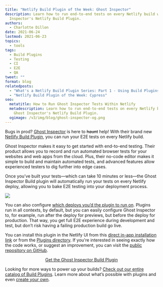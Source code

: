 ```yaml
---
title: "Netlify Build Plugin of the Week: Ghost Inspector"
description: Learn how to run end-to-end tests on every Netlify build with Ghost
  Inspector's Netlify Build Plugin.
authors:
  - Charlotte Dillon
date: 2021-06-24
lastmod: 2021-06-23
topics:
  - tools
tags:
  - Build Plugins
  - Testing
  - CI
  - E2E
  - QA
tweet: ""
format: blog
relatedposts:
  - "What's a Netlify Build Plugin Series: Part 1 - Using Build Plugins"
  - "Netlify Build Plugin of the Week: Cypress"
seo:
  metatitle: How to Run Ghost Inspector Tests Within Netlify
  metadescription: Learn how to run end-to-end tests on every Netlify build with
    Ghost Inspector's Netlify Build Plugin.
  ogimage: /v3/img/blog/ghost-inspector-og.png
---
```

Bugs in prod? [Ghost Inspector](https://ghostinspector.com/) is here to ~~haunt~~ help! With their brand new [Netlify Build Plugin](https://app.netlify.com/plugins/netlify-plugin-ghost-inspector/install), you can run your E2E tests on every Netlify build.

Ghost Inspector makes it easy to get started with end-to-end testing. Their product allows you to record and run automated browser tests for your websites and web apps from the cloud. Plus, their no-code editor makes it simple to build and maintain automated tests, and advanced features allow experienced testers to dig further into edge cases.

Once you’ve built your tests—which can take 10 minutes or less—the Ghost Inspector Build plugin will automatically run your tests on every Netlify deploy, allowing you to bake E2E testing into your deployment process.

![](https://lh5.googleusercontent.com/HufnIVO426f9FvjYBBSxgOPFY2cQOJ0WtJ5TBbn5PtValepeVM1s-UV3o1X3vSAK_pR2FijpXl2HkKnkaXUa22u_uKgaVOhIkHM4JQafPy1k45afKROS3zOsAkFeiaNfA3z5aej5)

You can also configure [which deploys you’d the plugin to run on](https://www.netlify.com/blog/2021/05/06/now-available-configure-build-plugins-by-deploy-context/). Plugins run in all contexts, by default, but you can easily configure Ghost Inspector to, for example, run after the deploy for previews, but before the deploy for production. That way, you get full E2E experience during development and test, but don’t risk having a failing production build go live.

You can install this plugin in the Netlify UI from this [direct in-app installation link](https://app.netlify.com/plugins/netlify-plugin-ghost-inspector/install) or from the [Plugins directory](https://app.netlify.com/plugins). If you're interested in seeing exactly how the code works, or suggest an improvement, you can visit the [public repository on GitHub](https://github.com/ghost-inspector/netlify-plugin).

<p style="text-align:center"><a href="https://app.netlify.com/plugins/netlify-plugin-ghost-inspector/install" class="button">Get the Ghost Inspector Build Plugin</a></p>

Looking for more ways to power up your builds? [Check out our entire catalog of Build Plugins](https://app.netlify.com/plugins). Learn more about what’s possible with plugins and even [create your own](https://docs.netlify.com/configure-builds/build-plugins/create-plugins/).
